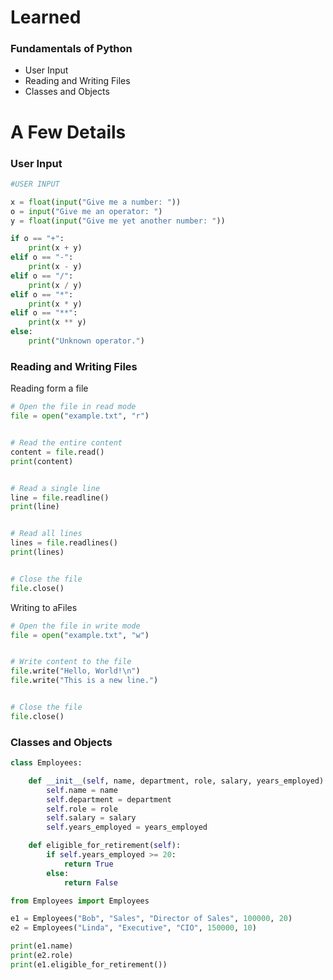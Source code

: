 # Learned
### Fundamentals of Python
   - User Input
   - Reading and Writing Files
   - Classes and Objects

# A Few Details
### User Input
```python
#USER INPUT

x = float(input("Give me a number: "))
o = input("Give me an operator: ")
y = float(input("Give me yet another number: "))

if o == "+":
	print(x + y)
elif o == "-":
	print(x - y)
elif o == "/":
	print(x / y)
elif o == "*":
	print(x * y)
elif o == "**":
	print(x ** y)
else:
	print("Unknown operator.")
```

### Reading and Writing Files
Reading form a file
```python
# Open the file in read mode
file = open("example.txt", "r")


# Read the entire content
content = file.read()
print(content)


# Read a single line
line = file.readline()
print(line)


# Read all lines
lines = file.readlines()
print(lines)


# Close the file
file.close()
```
Writing to aFiles
```python
# Open the file in write mode
file = open("example.txt", "w")


# Write content to the file
file.write("Hello, World!\n")
file.write("This is a new line.")


# Close the file
file.close()
```
### Classes and Objects
```python
class Employees:

	def __init__(self, name, department, role, salary, years_employed):
		self.name = name
		self.department = department
		self.role = role
		self.salary = salary
		self.years_employed = years_employed

	def eligible_for_retirement(self):
		if self.years_employed >= 20:
			return True
		else:
			return False
```
```python
from Employees import Employees

e1 = Employees("Bob", "Sales", "Director of Sales", 100000, 20)
e2 = Employees("Linda", "Executive", "CIO", 150000, 10)

print(e1.name)
print(e2.role)
print(e1.eligible_for_retirement())
```